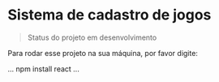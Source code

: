 <h1>Sistema de cadastro de jogos</h1>

> Status do projeto em desenvolvimento

Para rodar esse projeto na sua máquina, por favor digite:

...
npm install react
...
